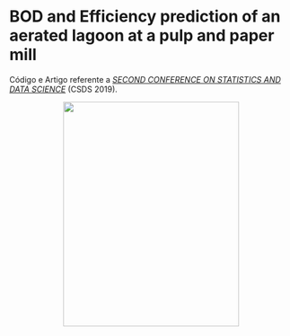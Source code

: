# BOD and Efficiency prediction of an aerated lagoon at a pulp and paper mill
Código e Artigo referente a [*SECOND CONFERENCE ON STATISTICS AND DATA SCIENCE*](http://www.csds2019.ime.ufba.br/) (CSDS 2019).

<p align="center">
  <img width="313" height="400" src="https://user-images.githubusercontent.com/48625700/119657962-fa17ae00-be02-11eb-87c3-14f193a44169.PNG">
</p>
